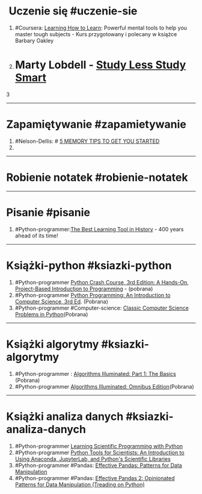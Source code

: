 #  Uczenie się #uczenie-sie
1. #Coursera: [Learning How to Learn](https://www.coursera.org/learn/learning-how-to-learn?): Powerful mental tools to help you master tough subjects - Kurs przygotowany i polecany w książce Barbary Oakley
2. # Marty Lobdell - [Study Less Study Smart](https://www.youtube.com/watch?v=IlU-zDU6aQ0&t=1815s)
3

---


# Zapamiętywanie #zapamietywanie

1. #Nelson-Dellis: # [5 MEMORY TIPS TO GET YOU STARTED](https://www.youtube.com/watch?v=bEx60e_45-Q)
2. 
---

# Robienie notatek #robienie-notatek

---


# Pisanie #pisanie
1. #Python-programmer:[The Best Learning Tool in History](https://www.youtube.com/watch?v=lML0ndFlBuc&t=31s) - 400 years ahead of its time!


---

# Książki-python #ksiazki-python
1. #Python-programmer  [Python Crash Course, 3rd Edition: A Hands-On, Project-Based Introduction to Programming](https://www.amazon.com/Python-Crash-Course-Eric-Matthes/dp/1718502702?crid=FBM43IWR6ZG1&keywords=python+crash+course&qid=1706732782&sprefix=python+crash,aps,157&sr=8-1&linkCode=sl1&tag=flickthrough-20&linkId=d5bc6efe572fb63428b9c5aa961dbf6f&language=en_US&ref_=as_li_ss_tl) - (pobrana)
2. #Python-programmer [Python Programming: An Introduction to Computer Science, 3rd Ed](https://www.amazon.com/Python-Programming-Introduction-Computer-Science/dp/1590282752?crid=1XRIY7S8FVKK2&keywords=john+zelle+python+programming+3rd&qid=1706732837&sprefix=python+programming+john+zelle,aps,171&sr=8-1&linkCode=sl1&tag=flickthrough-20&linkId=97405e5604375d8050dc07db54834f25&language=en_US&ref_=as_li_ss_tl). (Pobrana)
3.  #Python-programmer #Computer-science: [Classic Computer Science Problems in Python](https://www.amazon.com/Classic-Computer-Science-Problems-Python/dp/1617295981/ref=sr_1_1?crid=1GOJ9EVG6XTHB&dib=eyJ2IjoiMSJ9.j8OeJwjB34ZF_MdONGUWNd6ZO39ilCaImEoetaYJfBgEccrikurkRb-MEaWT5U6PcjJ6gas0bhhMzFeq2U4VYhJ8S3gS8qAmZ4U51N4Pd6MNiGZT7PqfK8nooYfoc4UYhstei4_91YbZOb2EYKjvDknYrnjZSLoRzGOJesHkAPx3sZkq-wOzJW3v2TBT0v0a.2PDefvOkIrUUlVcK5d6b9JoxzsvwDJR0joSF3duXREE&dib_tag=se&keywords=classic+computer+science+problems+in+python&qid=1724688425&sprefix=classic+computer+s%2Caps%2C172&sr=8-1)(Pobrana)


---

# Książki algorytmy #ksiazki-algorytmy
1. #Python-programmer : [Algorithms Illuminated: Part 1: The Basics](https://www.amazon.com/Algorithms-Illuminated-Part-1-Basics/dp/0999282905/ref=sr_1_4?crid=3HGYOP36ZDK3C&dib=eyJ2IjoiMSJ9.A8NCqXTwuUAAYF0KJUowTVebIQB91RcZkF__67dz89Th9QsSkKa_abKqXftzdzEu6YF4DDluvzFDZCxV2gj3Wom1ZYW8j8Y0j9Ac1KyH30IahiKYq8jIbHg2hp1u00HpF4DHfPRMTqVbyvQw-eXNJZxmkkz0tdGYqKwPovB3xlQWihwrL_kybQjWQXsCNm-3UyFsSquzbODyKnTOQjDwGrmBUY_gmgP4RlaNUkBuByA.pamIrHqBYYu1aOyNIP4awUtxpNZhVV2ZLnAF5Py2Xlc&dib_tag=se&keywords=algorithms+illuminated&qid=1724596857&sprefix=algorithms+illumin%2Caps%2C170&sr=8-4) (Pobrana)
2. #Python-programmer  [Algorithms Illuminated: Omnibus Edition](https://www.amazon.com/Algorithms-Illuminated-Omnibus-Tim-Roughgarden/dp/0999282980/ref=sr_1_1?crid=3HGYOP36ZDK3C&dib=eyJ2IjoiMSJ9.A8NCqXTwuUAAYF0KJUowTVebIQB91RcZkF__67dz89Th9QsSkKa_abKqXftzdzEu6YF4DDluvzFDZCxV2gj3Wom1ZYW8j8Y0j9Ac1KyH30IahiKYq8jIbHg2hp1u00HpF4DHfPRMTqVbyvQw-eXNJZxmkkz0tdGYqKwPovB3xlQWihwrL_kybQjWQXsCNm-3UyFsSquzbODyKnTOQjDwGrmBUY_gmgP4RlaNUkBuByA.pamIrHqBYYu1aOyNIP4awUtxpNZhVV2ZLnAF5Py2Xlc&dib_tag=se&keywords=algorithms+illuminated&qid=1724596857&sprefix=algorithms+illumin%2Caps%2C170&sr=8-1)(Pobrana)


---

# Książki analiza danych #ksiazki-analiza-danych
1. #Python-programmer  [Learning Scientific Programming with Python](https://www.amazon.com/Learning-Scientific-Programming-Python-Christian/dp/1108745911/ref=sr_1_1?crid=7G2I7NWEOT8T&dib=eyJ2IjoiMSJ9.FnvJd2bSwsALntVNWcdiHgh-gF0QlseufHcC3DorsAmK07sQA9AbkfSxKVdEKfEKIFkzXjp6GAJKyU1bMqkPl0WJIHVGcZM3SCEdYTPWQA9KDW84CngpnQxpuMHHb3C7M_FFlzL_dE2wkwvJsOIH0a0slXJgR6DB7Cu2WcUw6xqc3oiLjmhopPgnsBbvfcbK32GxWsPXD3dUi-ZF0Irl73GUSmcA_Pj5wDE5BAU41ps.Fw-BbZN2JmFuqIYO0ipcc1aMO3sNPBmddd2nKsaMHJI&dib_tag=se&keywords=learning+scientific+programming+with+python&qid=1724597013&sprefix=learning+scien%2Caps%2C168&sr=8-1)
2. #Python-programmer [Python Tools for Scientists: An Introduction to Using Anaconda, JupyterLab, and Python's Scientific Libraries](https://www.amazon.com/Python-Tools-Scientists-Introduction-JupyterLab/dp/1718502664/ref=sr_1_1?crid=NGJE47T0YN87&dib=eyJ2IjoiMSJ9.iWqgTGQ2RCwrLJqLmKRUhsUxCh3SCbfxisr-7Kpfmp93LGtvc-uczgPj-O4_w2FLZRAq_6mRS-vhjkmXrMKcLD-v-kVE56GozDKfaofbZCxxJLGugc5GSjuyOthuHQbF9OiLveih1uOL8i_hTuRO0dWpECwYzvMqvNDZapOFiFjbQ4rlh6cozYftA8HZdlEeraMdnOryA5dX4xkAHBrOMqTDXRyfxStLq5fW0OOin0M.fOQITxVLJ3cG9ekIk-4yK_N3sgcWgS0Sx1JngGUFwH4&dib_tag=se&keywords=python+tools+for+scientists&qid=1724597058&sprefix=python+tools+fo%2Caps%2C176&sr=8-1)
3. #Python-programmer #Pandas: [Effective Pandas: Patterns for Data Manipulation](https://www.amazon.com/Effective-Pandas-Patterns-Manipulation-Treading/dp/B09MYXXSFM/ref=sr_1_4?crid=2H1N470VR1R3W&dib=eyJ2IjoiMSJ9.Pw4cio2ozNvEIbRKIDPbQVTBmH46of4eHYLnSNIaSW9Ah1hby3H67afkclJhyHm5pLRFANtAiigbsV2PeVf8iLYUYpvSrgh8yijUC6dcpqzysYbdETaRxwdgfyv01cAuRMQHbjfgHuDGGVLWwxPcFpkzDbIUrJhd3sNKeFS43HCzvFf27Gj5ByP9D4yrQvr5UqkC71OZ0bwqQZFKxV9Dk5QsT-bl4xKYqdTKS-_9QRc.RdpJwMPgheLLgx7YoKgpuE-llChdTFOA0Ox994W2eBE&dib_tag=se&keywords=effective+pandas&qid=1724597132&sprefix=effective+panda%2Caps%2C211&sr=8-4)
4. #Python-programmer #Pandas: [Effective Pandas 2: Opinionated Patterns for Data Manipulation (Treading on Python)](https://www.amazon.com/Effective-Pandas-Opinionated-Patterns-Manipulation/dp/B0CSRGH8R3/ref=sr_1_1?crid=2H1N470VR1R3W&dib=eyJ2IjoiMSJ9.Pw4cio2ozNvEIbRKIDPbQVTBmH46of4eHYLnSNIaSW9Ah1hby3H67afkclJhyHm5pLRFANtAiigbsV2PeVf8iLYUYpvSrgh8yijUC6dcpqzysYbdETaRxwdgfyv01cAuRMQHbjfgHuDGGVLWwxPcFpkzDbIUrJhd3sNKeFS43HCzvFf27Gj5ByP9D4yrQvr5UqkC71OZ0bwqQZFKxV9Dk5QsT-bl4xKYqdTKS-_9QRc.RdpJwMPgheLLgx7YoKgpuE-llChdTFOA0Ox994W2eBE&dib_tag=se&keywords=effective+pandas&qid=1724597132&sprefix=effective+panda%2Caps%2C211&sr=8-1)